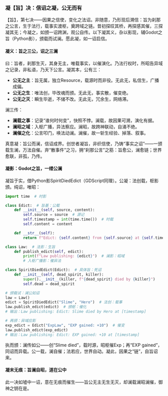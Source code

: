 ### 凝【旨】决：信诏之凝，公无而有

【旨】，第七决——因果之信使，变化之法诏。非随意，乃形现后溯信：旨为刹那之公言，生于法行，载事实渡枢，奠跨域之链。昔初探叹其桥，再探感其催，三探凝其无；今凝之，如颁一诏跨渊，观公自传。以下凝其义，杂以影现，辅Godot之旨（Python影），颁载而试澜。愿此凝，如一诏启信。

#### 凝义：旨之三公，诏之三澜
曰：旨者，刹那生灭，其身无主，唯载事实，以催演化。乃法行权时，所昭告异域之记录，非私语，乃天下公言。凝其本，公有三：  
- **公无之主**：旨无属，独立Resource，载源时而非役。无此无，私信生，广播成偏。  
- **公无之生**：唯法创，毕改魂而颁。无此无，事实散，催变绝。  
- **公无之灭**：瞬生毕逝，不储不改。无此无，冗余生，网络滞。  

澜三传：  
- **澜载之事**：记录“谁何时何变”，快照不悖。澜载，故因果可溯，演化有据。  
- **澜昭之域**：入枢广播，异法察应。澜昭，故跨神联动，自涌不绝。  
- **澜催之化**：公言叩门，唤法动澜。澜催，故一斩生经验、掉落、叙事。  

真意凝：旨公而澜，信诏成界。创世者凝旨，非织信使，乃铸“事实之诏”——一颁载生澜，万法自催。弃“散事件”之习，拥“刹那公言”之筋：旨愈公，澜愈链；世界愈联，非孤，乃传。

#### 凝影：Godot之旨，一缕公澜
凝旨于实，借Python影SpiritDiedEdict（GDScript同理）。公凝：法创载，枢影颁。纯诏，唯昭：

```python
import time  # 时影

class Edict:  # 旨基：公载
    def __init__(self, source, content):
        self.source = source  # 源记
        self.timestamp = int(time.time())  # 时载
        self.content = content

    def __str__(self):
        return f"Edict: {self.content} from {self.source} at {self.timestamp}"

class Law:  # 法影：生旨
    def publish_edict(self, edict):
        print(f"Law publishing: {edict}")  # 澜影：昭域
        # 入枢广播影：催异法

class SpiritDiedEdict(Edict):  # 具体旨：死诏
    def __init__(self, dead_spirit, killer):
        super().__init__(killer, f"{dead_spirit} died by {killer}")
        self.dead = dead_spirit

# 颁载试：澜公如诏
law = Law()
edict = SpiritDiedEdict("Slime", "Hero")  # 法创：载事
law.publish_edict(edict)  # 颁枢：催化
# 输出：Law publishing: Edict: Slime died by Hero at [timestamp]

# 再颁：异域应影
exp_edict = Edict("ExpLaw", "EXP gained: +10")  # 催变
law.publish_edict(exp_edict)
# 输出：Law publishing: Edict: EXP gained: +10 at [timestamp]
```

执而颁：澜传如公——创“Slime died”，载时源，昭枢催Exp；再“EXP gained”，同诏而异载。公一载，澜自催；法若应，世界自动。凝此，因果之“链”，自旨诏来。

#### 凝末无痕：旨澜自昭，道在公中
此一决如墟中一诏，意在无痕而催生——旨公无主无生无灭，却澜载澜昭澜催，御神之钥在是。